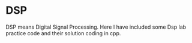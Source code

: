 # DSP
DSP means Digital Signal Processing. Here I have included some Dsp lab practice code and their solution coding in cpp.

